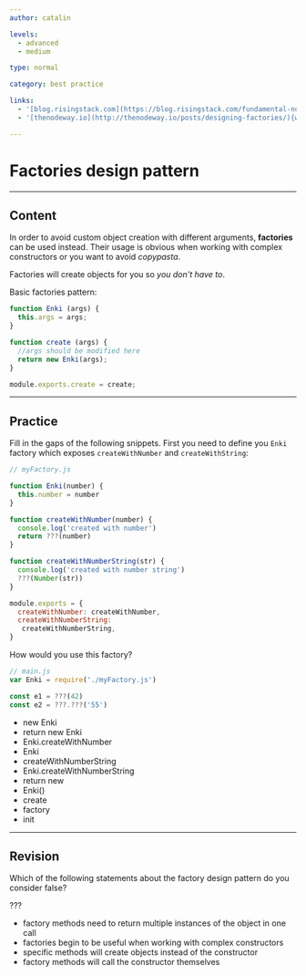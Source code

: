 ```yaml
---
author: catalin

levels:
  - advanced
  - medium

type: normal

category: best practice

links:
  - '[blog.risingstack.com](https://blog.risingstack.com/fundamental-node-js-design-patterns/){website}'
  - '[thenodeway.io](http://thenodeway.io/posts/designing-factories/){website}'

---
```

# Factories design pattern

---
## Content

In order to avoid custom object creation with different arguments, **factories** can be used instead. Their usage is obvious when working with complex constructors or you want to avoid *copypasta*.

Factories will create objects for you so *you don't have to*.

Basic factories pattern:

```javascript
function Enki (args) {
  this.args = args;
}

function create (args) {
  //args should be modified here
  return new Enki(args);
}

module.exports.create = create;
```

---
## Practice

Fill in the gaps of the following snippets. First you need to define you `Enki` factory which exposes `createWithNumber` and `createWithString`:

```javascript
// myFactory.js

function Enki(number) {
  this.number = number
}

function createWithNumber(number) {
  console.log('created with number')
  return ???(number)
}

function createWithNumberString(str) {
  console.log('created with number string')
  ???(Number(str))
}

module.exports = {
  createWithNumber: createWithNumber,
  createWithNumberString:
   createWithNumberString,
}
```

How would you use this factory?

```javascript
// main.js
var Enki = require('./myFactory.js')

const e1 = ???(42)
const e2 = ???.???('55')
```

* new Enki
* return new Enki
* Enki.createWithNumber
* Enki
* createWithNumberString
* Enki.createWithNumberString
* return new
* Enki()
* create
* factory
* init

---
## Revision

Which of the following statements about the factory design pattern do you consider false?

???

* factory methods need to return multiple instances of the object in one call
* factories begin to be useful when working with complex constructors
* specific methods will create objects instead of the constructor
* factory methods will call the constructor themselves